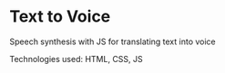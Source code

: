 # Text to Voice
Speech synthesis with JS for translating text into voice
<p>Technologies used: HTML, CSS, JS</p>
